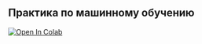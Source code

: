## Практика по машинному обучению 

<a target="_blank" href="https://colab.research.google.com/github/knapweedss/TextMining_HSE/blob/main/autumn_2024/sem09/Sem8_ML_Intro.ipynb">
  <img src="https://colab.research.google.com/assets/colab-badge.svg" alt="Open In Colab"/>
</a>
